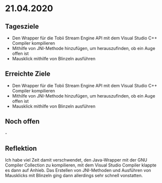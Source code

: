 # 21.04.2020

## Tagesziele
* Den Wrapper für die Tobii Stream Engine API mit dem Visual Studio C++ Compiler kompilieren
* Mithilfe von JNI-Methode hinzufügen, um herauszufinden, ob ein Auge offen ist
* Mausklick mithilfe von Blinzeln ausführen

## Erreichte Ziele
* Den Wrapper für die Tobii Stream Engine API mit dem Visual Studio C++ Compiler kompilieren
* Mithilfe von JNI-Methode hinzufügen, um herauszufinden, ob ein Auge offen ist
* Mausklick mithilfe von Blinzeln ausführen

## Noch offen
\-

## Reflektion
Ich habe viel Zeit damit verschwendet, den Java-Wrapper mit der GNU Compiler Collection
zu kompilieren, mit dem Visual Studio Compiler klappte es dann auf Anhieb. Das
Erstellen von JNI-Methoden und Ausführen von Mausklicks mit Blinzeln ging dann
allerdings sehr schnell vonstatten.